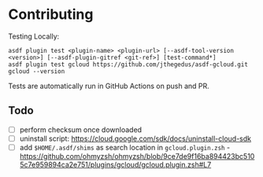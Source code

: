 # Contributing

Testing Locally:

```shell
asdf plugin test <plugin-name> <plugin-url> [--asdf-tool-version <version>] [--asdf-plugin-gitref <git-ref>] [test-command*]
asdf plugin test gcloud https://github.com/jthegedus/asdf-gcloud.git gcloud --version
```

Tests are automatically run in GitHub Actions on push and PR.

## Todo

- [ ] perform checksum once downloaded
- [ ] uninstall script: https://cloud.google.com/sdk/docs/uninstall-cloud-sdk
- [ ] add `$HOME/.asdf/shims` as search location in `gcloud.plugin.zsh` - https://github.com/ohmyzsh/ohmyzsh/blob/9ce7de9f16ba894423bc5105c7e959894ca2e751/plugins/gcloud/gcloud.plugin.zsh#L7
